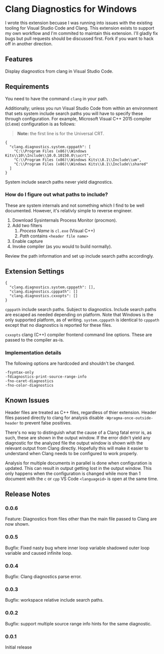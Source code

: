 # Clang Diagnostics for Windows

I wrote this extension becuase I was running into issues with the existing tooling for Visual Studio Code and Clang. This extension exists to support my own workflow and I'm commited to maintain this extension. I'll gladly fix bugs but pull requests should be discussed first. Fork if you want to hack off in another direction.

## Features

Display diagnostics from clang in Visual Studio Code.

## Requirements

You need to have the command `clang` in your path.

Additionally; unless you run Visual Studio Code from within an environment that sets system include search paths you will have to specify these through configuration. For example, Microsoft Visual C++ 2015 compiler (cl.exe) configuration is as follows:

> **Note:** the first line is for the Universal CRT.

```
{
  "clang.diagnostics.system.cpppath": [
    "C:\\Program Files (x86)\\Windows Kits\\10\\Include\\10.0.10150.0\\ucrt",
    "C:\\Program Files (x86)\\Windows Kits\\8.1\\Include\\um",
    "C:\\Program Files (x86)\\Windows Kits\\8.1\\Include\\shared"
  ]
}
```

System include search paths never yield diagnostics.

### How do I figure out what paths to include?

These are system internals and not something which I find to be well documented. However, it's relativly simple to reverse engineer.

1. Download Sysinternals Process Monitor (procmon). 
2. Add two filters
    1. *Process Name* is `cl.exe` (Visual C++)
    2. *Path* contains `<header file name>`
3. Enable capture
4. Invoke compiler (as you would to build normally).

Review the path information and set up include search paths accordingly.

## Extension Settings

```
{
  "clang.diagnostics.system.cpppath": [],
  "clang.diagnostics.cpppath": []
  "clang.diagnostics.cxxopts": []
}
```

`cpppath` include search paths. Subject to diagnostics. Include search paths are escaped as needed depending on platform. Note that Windows is the only supported platform, as of writing. `system.cpppath` is identical to `cpppath` except that no diagnostics is reported for these files.

`cxxopts` clang (C++) compiler frontend command line options. These are passed to the compiler as-is.

### Implementation details

The following options are hardcoded and shouldn't be changed.

```
-fsyntax-only
-fdiagnostics-print-source-range-info
-fno-caret-diagnostics
-fno-color-diagnostics
```

## Known Issues

Header files are treated as C++ files, regardless of thier extension. Header files passed directly to clang for analysis disable `-Wpragma-once-outside-header` to prevent false positives.

There's no way to distinguish what the cause of a Clang fatal error is, as such, these are shown in the output window. If the error didn't yield any diagnostic for the analyzed file the output window is shown with the relevant output from Clang directly. Hopefully this will make it easier to understand when Clang needs to be configured to work properly.

Analysis for multiple documents in parallel is done when configuration is updated. This can result in output getting lost in the output window. This only happens when the configuration is changed while more than 1 document with the `c` or `cpp` VS Code `<languageid>` is open at the same time.

## Release Notes

### 0.0.6

Feature: Diagnostics from files other than the main file passed to Clang are now shown.

### 0.0.5

Bugfix: Fixed nasty bug where inner loop variable shadowed outer loop variable and caused infinite loop.

### 0.0.4

Bugfix: Clang diagnostics parse error.

### 0.0.3

Bugfix: workspace relative include search paths.

### 0.0.2

Bugfix: support multiple source range info hints for the same diagnostic.

### 0.0.1

Initial release
